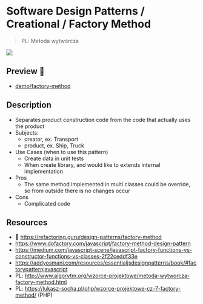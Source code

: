 # Software Design Patterns / Creational / Factory Method

> PL: Metoda wytwórcza

<img src="images/icons/factory.svg" class="pattern-logo">

## Preview 🎉

- <a href="./demo/factory-method/">demo/factory-method</a>

## Description

- Separates product construction code from the code that actually uses the product
- Subjects:
  - creator, ex. Transport
  - product, ex. Ship, Truck
- Use Cases (when to use this pattern)
  - Create data in unit tests
  - When create library, and would like to extends internal implementation
- Pros
  - The same method implemented in multi classes could be override, so from
    outside there is no changes occur
- Cons
  - Complicated code

## Resources

- 🚀 <https://refactoring.guru/design-patterns/factory-method>
- <https://www.dofactory.com/javascript/factory-method-design-pattern>
- <https://medium.com/javascript-scene/javascript-factory-functions-vs-constructor-functions-vs-classes-2f22ceddf33e>
- <https://addyosmani.com/resources/essentialjsdesignpatterns/book/#factorypatternjavascript>
- PL: <http://www.algorytm.org/wzorce-projektowe/metoda-wytworcza-factory-method.html>
- PL: <https://lukasz-socha.pl/php/wzorce-projektowe-cz-7-factory-method/> (PHP)
